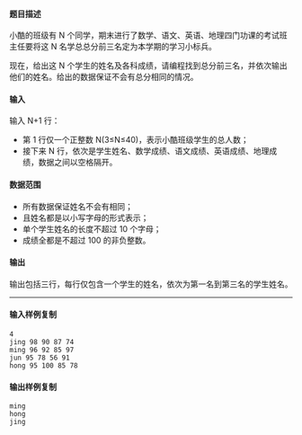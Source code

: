 #### 题目描述

小酷的班级有 N 个同学，期末进行了数学、语文、英语、地理四门功课的考试班主任要将这 N 名学总总分前三名定为本学期的学习小标兵。

现在，给出这 N 个学生的姓名及各科成绩，请编程找到总分前三名，并依次输出他们的姓名。给出的数据保证不会有总分相同的情况。  

#### 输入

输入 N+1 行：

-   第 1 行仅一个正整数 N(3≤N≤40)，表示小酷班级学生的总人数；
-   接下来 N 行，依次是学生姓名、数学成绩、语文成绩、英语成绩、地理成绩，数据之间以空格隔开。

#### 数据范围

-   所有数据保证姓名不会有相同；
-   且姓名都是以小写字母的形式表示；
-   单个学生姓名的长度不超过 10 个字母；
-   成绩全都是不超过 100 的非负整数。

#### 输出

输出包括三行，每行仅包含一个学生的姓名，依次为第一名到第三名的学生姓名。  

___

#### 输入样例复制

```
4
jing 98 90 87 74
ming 96 92 85 97
jun 95 78 56 91
hong 95 100 85 78
```

#### 输出样例复制

```
ming
hong
jing
```